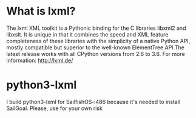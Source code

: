 # What is lxml?
The lxml XML toolkit is a Pythonic binding for the C libraries libxml2 and libxslt.
It is unique in that it combines the speed and XML feature completeness of these libraries with the simplicity of a native Python API, mostly compatible but superior to the well-known ElementTree API.The latest release works with all CPython versions from 2.6 to 3.6.
For more information: http://lxml.de/

# python3-lxml
I build python3-lxml for SailfishOS-i486 because it's needed to install SailGoal. Please, use for your own risk
